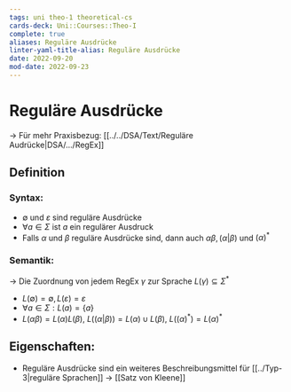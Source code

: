 ```yaml
---
tags: uni theo-1 theoretical-cs
cards-deck: Uni::Courses::Theo-I
complete: true
aliases: Reguläre Ausdrücke
linter-yaml-title-alias: Reguläre Ausdrücke
date: 2022-09-20
mod-date: 2022-09-23
---
```


# Reguläre Ausdrücke
-> Für mehr Praxisbezug: [[../../DSA/Text/Reguläre Audrücke|DSA/.../RegEx]]

## Definition

### Syntax:
- $\emptyset$ und $\varepsilon$ sind reguläre Ausdrücke
- $\forall a\in \Sigma$ ist $a$ ein regulärer Ausdruck
- Falls $\alpha$ und $\beta$ reguläre Ausdrücke sind, dann auch $\alpha\beta,(\alpha|\beta)$ und $(\alpha)^*$

### Semantik:
-> Die Zuordnung von jedem RegEx $\gamma$ zur Sprache $L(\gamma)\subseteq\Sigma^*$
- $L(\emptyset)=\emptyset,L(\varepsilon)=\varepsilon$
- $\forall a\in\Sigma:L(a)=\{a\}$
- $L(\alpha\beta)=L(\alpha)L(\beta),~L((\alpha|\beta))=L(\alpha)\cup L(\beta),~L((\alpha)^*)=L(\alpha)^*$

## Eigenschaften:
- Reguläre Ausdrücke sind ein weiteres Beschreibungsmittel für [[../Typ-3|reguläre Sprachen]]
	-> [[Satz von Kleene]]
